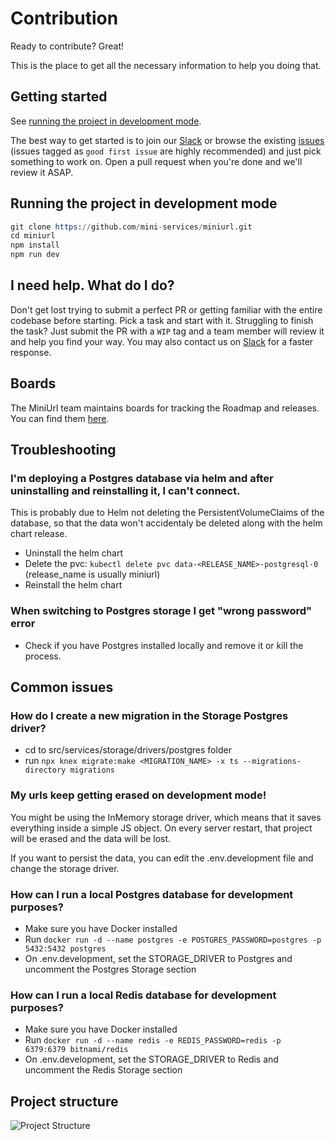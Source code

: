 # Contribution

Ready to contribute? Great!

This is the place to get all the necessary information to help you doing that.

## Getting started

See [running the project in development mode](#running-the-project-in-development-mode).

The best way to get started is to join our [Slack](https://join.slack.com/t/mini-services/shared_invite/zt-kkr2n6nl-AlboXMQO~~atqUM2Wd0oPg) or browse the existing [issues](https://github.com/mini-services/miniurl/issues/new/choose) (issues tagged as `good first issue` are highly recommended) and just pick something to work on. Open a pull request when you're done and we'll review it ASAP.

## Running the project in development mode

```s
git clone https://github.com/mini-services/miniurl.git
cd miniurl
npm install
npm run dev
```

## I need help. What do I do?

Don't get lost trying to submit a perfect PR or getting familiar with the entire codebase before starting. Pick a task and start with it. Struggling to finish the task? Just submit the PR with a `WIP` tag and a team member will review it and help you find your way. You may also contact us on [Slack](https://join.slack.com/t/mini-services/shared_invite/zt-kkr2n6nl-AlboXMQO~~atqUM2Wd0oPg) for a faster response.

## Boards

The MiniUrl team maintains boards for tracking the Roadmap and releases. You can find them [here](https://github.com/mini-services/miniurl/projects).

## Troubleshooting

### I'm deploying a Postgres database via helm and after uninstalling and reinstalling it, I can't connect.

This is probably due to Helm not deleting the PersistentVolumeClaims of the database, so that the data won't accidentaly be deleted along with the helm chart release.

-   Uninstall the helm chart
-   Delete the pvc: `kubectl delete pvc data-<RELEASE_NAME>-postgresql-0` (release_name is usually miniurl)
-   Reinstall the helm chart

### When switching to Postgres storage I get "wrong password" error

-   Check if you have Postgres installed locally and remove it or kill the process.

## Common issues

### How do I create a new migration in the Storage Postgres driver?

-   cd to src/services/storage/drivers/postgres folder
-   run `npx knex migrate:make <MIGRATION_NAME> -x ts --migrations-directory migrations`

### My urls keep getting erased on development mode!

You might be using the InMemory storage driver, which means that it saves everything inside a simple JS object. On every server restart, that project will be erased and the data will be lost.

If you want to persist the data, you can edit the .env.development file and change the storage driver.

### How can I run a local Postgres database for development purposes?

-   Make sure you have Docker installed
-   Run `docker run -d --name postgres -e POSTGRES_PASSWORD=postgres -p 5432:5432 postgres`
-   On .env.development, set the STORAGE_DRIVER to Postgres and uncomment the Postgres Storage section

### How can I run a local Redis database for development purposes?

-   Make sure you have Docker installed
-   Run `docker run -d --name redis -e REDIS_PASSWORD=redis -p 6379:6379 bitnami/redis`
-   On .env.development, set the STORAGE_DRIVER to Redis and uncomment the Redis Storage section

## Project structure

![Project Structure](assets/project-structure.svg)
